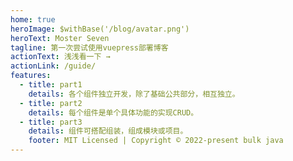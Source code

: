```yaml
---
home: true
heroImage: $withBase('/blog/avatar.png')
heroText: Moster Seven
tagline: 第一次尝试使用vuepress部署博客
actionText: 浅浅看一下 →
actionLink: /guide/
features:
  - title: part1
    details: 各个组件独立开发，除了基础公共部分，相互独立。
  - title: part2
    details: 每个组件是单个具体功能的实现CRUD。
  - title: part3
    details: 组件可搭配组装，组成模块或项目。
    footer: MIT Licensed | Copyright © 2022-present bulk java
---
```

